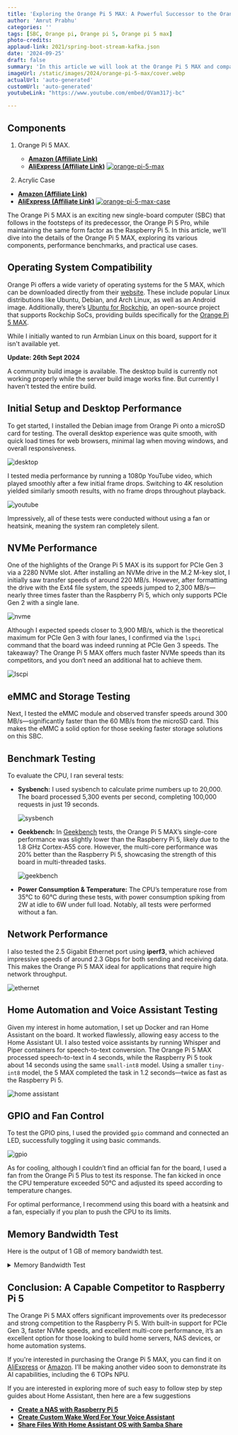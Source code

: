 ```yaml
---
title: 'Exploring the Orange Pi 5 MAX: A Powerful Successor to the Orange Pi 5 Pro'
author: 'Amrut Prabhu'
categories: ''
tags: [SBC, Orange pi, Orange pi 5, Orange pi 5 max]
photo-credits:
applaud-link: 2021/spring-boot-stream-kafka.json
date: '2024-09-25'
draft: false
summary: 'In this article we will look at the Orange Pi 5 MAX and compare it with the Raspberry Pi 5 in terms of performance'
imageUrl: /static/images/2024/orange-pi-5-max/cover.webp
actualUrl: 'auto-generated'
customUrl: 'auto-generated'
youtubeLink: "https://www.youtube.com/embed/OVam317j-bc"

---
```

<TOCInline toc={props.toc} asDisclosure />  

## Components

1.  Orange Pi 5 MAX.  
    -   [**Amazon (Affiliate Link)**](https://amzn.to/4gAEOw4)
    -   [**AliExpress (Affiliate Link)**](https://s.click.aliexpress.com/e/_De07TWt)
[![ orange-pi-5-max ](/static/images/components/orange-pi-5-max.webp)](https://amzn.to/4gAEOw4)

2.  Acrylic Case

 -   [**Amazon (Affiliate Link)**](https://amzn.to/4doQTkZ)
 -   [**AliExpress (Affiliate Link)**](https://s.click.aliexpress.com/e/_DmIKkdF)
[![orange-pi-5-max-case](/static/images/components/orange-pi-5-max-case.webp)](https://s.click.aliexpress.com/e/_DmIKkdF)


The Orange Pi 5 MAX is an exciting new single-board computer (SBC) that follows in the footsteps of its predecessor, the Orange Pi 5 Pro, while maintaining the same form factor as the Raspberry Pi 5. In this article, we'll dive into the details of the Orange Pi 5 MAX, exploring its various components, performance benchmarks, and practical use cases.

## Operating System Compatibility

Orange Pi offers a wide variety of operating systems for the 5 MAX, which can be downloaded directly from their [website](http://www.orangepi.org/html/hardWare/computerAndMicrocontrollers/service-and-support/Orange-Pi-5-Max.html). These include popular Linux distributions like Ubuntu, Debian, and Arch Linux, as well as an Android image. Additionally, there’s [Ubuntu for Rockchip](https://github.com/Joshua-Riek/ubuntu-rockchip), an open-source project that supports Rockchip SoCs, providing builds specifically for the [Orange Pi 5 MAX](https://joshua-riek.github.io/ubuntu-rockchip-download/boards/orangepi-5-max.html).

While I initially wanted to run Armbian Linux on this board, support for it isn't available yet. 

**Update: 26th Sept 2024**

A community build image is available. The desktop build is currently not working properly while the server build image works fine. But currently I haven't tested the entire build.

## Initial Setup and Desktop Performance

To get started, I installed the Debian image from Orange Pi onto a microSD card for testing. The overall desktop experience was quite smooth, with quick load times for web browsers, minimal lag when moving windows, and overall responsiveness.

![desktop](/static/images/2024/orange-pi-5-max/desktop.webp)

I tested media performance by running a 1080p YouTube video, which played smoothly after a few initial frame drops. Switching to 4K resolution yielded similarly smooth results, with no frame drops throughout playback.

![youtube](/static/images/2024/orange-pi-5-max/youtube-performance.webp)

Impressively, all of these tests were conducted without using a fan or heatsink, meaning the system ran completely silent.

## NVMe Performance

One of the highlights of the Orange Pi 5 MAX is its support for PCIe Gen 3 via a 2280 NVMe slot. After installing an NVMe drive in the M.2 M-key slot, I initially saw transfer speeds of around 220 MB/s. However, after formatting the drive with the Ext4 file system, the speeds jumped to 2,300 MB/s—nearly three times faster than the Raspberry Pi 5, which only supports PCIe Gen 2 with a single lane.

![nvme](/static/images/2024/orange-pi-5-max/nvme.webp)

Although I expected speeds closer to 3,900 MB/s, which is the theoretical maximum for PCIe Gen 3 with four lanes, I confirmed via the `lspci` command that the board was indeed running at PCIe Gen 3 speeds. The takeaway? The Orange Pi 5 MAX offers much faster NVMe speeds than its competitors, and you don’t need an additional hat to achieve them.

![lscpi](/static/images/2024/orange-pi-5-max/lscpi.webp)

## eMMC and Storage Testing

Next, I tested the eMMC module and observed transfer speeds around 300 MB/s—significantly faster than the 60 MB/s from the microSD card. This makes the eMMC a solid option for those seeking faster storage solutions on this SBC.

## Benchmark Testing

To evaluate the CPU, I ran several tests:

-   **Sysbench:** I used sysbench to calculate prime numbers up to 20,000. The board processed 5,300 events per second, completing 100,000 requests in just 19 seconds.

    ![sysbench](/static/images/2024/orange-pi-5-max/sysbench.webp)

-   **Geekbench:** In [Geekbench](https://browser.geekbench.com/v6/cpu/7763144) tests, the Orange Pi 5 MAX’s single-core performance was slightly lower than the Raspberry Pi 5, likely due to the 1.8 GHz Cortex-A55 core. However, the multi-core performance was 20% better than the Raspberry Pi 5, showcasing the strength of this board in multi-threaded tasks.
    
    ![geekbench](/static/images/2024/orange-pi-5-max/geekbench.webp)
-   **Power Consumption & Temperature:** The CPU’s temperature rose from 35°C to 60°C during these tests, with power consumption spiking from 2W at idle to 6W under full load. Notably, all tests were performed without a fan.

## Network Performance

I also tested the 2.5 Gigabit Ethernet port using **iperf3**, which achieved impressive speeds of around 2.3 Gbps for both sending and receiving data. This makes the Orange Pi 5 MAX ideal for applications that require high network throughput.

![ethernet](/static/images/2024/orange-pi-5-max/ethernet-speed.webp)

## Home Automation and Voice Assistant Testing

Given my interest in home automation, I set up Docker and ran Home Assistant on the board. It worked flawlessly, allowing easy access to the Home Assistant UI. I also tested voice assistants by running Whisper and Piper containers for speech-to-text conversion. The Orange Pi 5 MAX processed speech-to-text in 4 seconds, while the Raspberry Pi 5 took about 14 seconds using the same `small-int8` model. Using a smaller `tiny-int8` model, the 5 MAX completed the task in 1.2 seconds—twice as fast as the Raspberry Pi 5.

![home assistant](/static/images/2024/orange-pi-5-max/home-assistant.webp)

## GPIO and Fan Control

To test the GPIO pins, I used the provided `gpio` command and connected an LED, successfully toggling it using basic commands. 

![gpio](/static/images/2024/orange-pi-5-max/gpio.webp)

As for cooling, although I couldn’t find an official fan for the board, I used a fan from the Orange Pi 5 Plus to test its response. The fan kicked in once the CPU temperature exceeded 50°C and adjusted its speed according to temperature changes.

For optimal performance, I recommend using this board with a heatsink and a fan, especially if you plan to push the CPU to its limits.

## Memory Bandwidth Test 

Here is the output of 1 GB of memory bandwidth test. 

<details>
  <summary>Memory Bandwidth Test</summary>

    ```shell
    amrut@orangepi5-max:~$ mbw -s 1024 1000
    mbw: invalid option -- 's'
    Long uses 8 bytes. Allocating 2*134217728 elements = 2147483648 bytes of memory.
    Using 262144 bytes as blocks for memcpy block copy test.
    Getting down to business... Doing 10 runs per test.
    0       Method: MEMCPY  Elapsed: 0.10618        MiB: 1024.00000 Copy: 9643.728 MiB/s
    1       Method: MEMCPY  Elapsed: 0.10495        MiB: 1024.00000 Copy: 9757.306 MiB/s
    2       Method: MEMCPY  Elapsed: 0.10495        MiB: 1024.00000 Copy: 9757.120 MiB/s
    3       Method: MEMCPY  Elapsed: 0.10491        MiB: 1024.00000 Copy: 9760.561 MiB/s
    4       Method: MEMCPY  Elapsed: 0.10491        MiB: 1024.00000 Copy: 9760.933 MiB/s
    5       Method: MEMCPY  Elapsed: 0.10494        MiB: 1024.00000 Copy: 9757.771 MiB/s
    6       Method: MEMCPY  Elapsed: 0.10494        MiB: 1024.00000 Copy: 9757.492 MiB/s
    7       Method: MEMCPY  Elapsed: 0.10492        MiB: 1024.00000 Copy: 9759.631 MiB/s
    8       Method: MEMCPY  Elapsed: 0.10497        MiB: 1024.00000 Copy: 9754.982 MiB/s
    9       Method: MEMCPY  Elapsed: 0.10496        MiB: 1024.00000 Copy: 9756.469 MiB/s
    AVG     Method: MEMCPY  Elapsed: 0.10506        MiB: 1024.00000 Copy: 9746.477 MiB/s
    0       Method: DUMB    Elapsed: 0.08920        MiB: 1024.00000 Copy: 11479.692 MiB/s
    1       Method: DUMB    Elapsed: 0.09364        MiB: 1024.00000 Copy: 10935.965 MiB/s
    2       Method: DUMB    Elapsed: 0.08939        MiB: 1024.00000 Copy: 11455.548 MiB/s
    3       Method: DUMB    Elapsed: 0.08941        MiB: 1024.00000 Copy: 11452.217 MiB/s
    4       Method: DUMB    Elapsed: 0.09430        MiB: 1024.00000 Copy: 10858.500 MiB/s
    5       Method: DUMB    Elapsed: 0.09518        MiB: 1024.00000 Copy: 10758.563 MiB/s
    6       Method: DUMB    Elapsed: 0.09274        MiB: 1024.00000 Copy: 11041.741 MiB/s
    7       Method: DUMB    Elapsed: 0.08932        MiB: 1024.00000 Copy: 11464.013 MiB/s
    8       Method: DUMB    Elapsed: 0.08927        MiB: 1024.00000 Copy: 11470.305 MiB/s
    9       Method: DUMB    Elapsed: 0.08925        MiB: 1024.00000 Copy: 11474.032 MiB/s
    AVG     Method: DUMB    Elapsed: 0.09117        MiB: 1024.00000 Copy: 11231.691 MiB/s
    0       Method: MCBLOCK Elapsed: 0.06921        MiB: 1024.00000 Copy: 14794.908 MiB/s
    1       Method: MCBLOCK Elapsed: 0.06832        MiB: 1024.00000 Copy: 14989.387 MiB/s
    2       Method: MCBLOCK Elapsed: 0.06806        MiB: 1024.00000 Copy: 15045.990 MiB/s
    3       Method: MCBLOCK Elapsed: 0.06831        MiB: 1024.00000 Copy: 14990.923 MiB/s
    4       Method: MCBLOCK Elapsed: 0.06808        MiB: 1024.00000 Copy: 15040.686 MiB/s
    5       Method: MCBLOCK Elapsed: 0.06749        MiB: 1024.00000 Copy: 15172.843 MiB/s
    6       Method: MCBLOCK Elapsed: 0.06800        MiB: 1024.00000 Copy: 15059.045 MiB/s
    7       Method: MCBLOCK Elapsed: 0.06741        MiB: 1024.00000 Copy: 15189.723 MiB/s
    8       Method: MCBLOCK Elapsed: 0.06749        MiB: 1024.00000 Copy: 15172.618 MiB/s
    9       Method: MCBLOCK Elapsed: 0.06758        MiB: 1024.00000 Copy: 15152.412 MiB/s
    AVG     Method: MCBLOCK Elapsed: 0.06799        MiB: 1024.00000 Copy: 15059.975 MiB/s
    ```

</details>

## Conclusion: A Capable Competitor to Raspberry Pi 5

The Orange Pi 5 MAX offers significant improvements over its predecessor and strong competition to the Raspberry Pi 5. With built-in support for PCIe Gen 3, faster NVMe speeds, and excellent multi-core performance, it’s an excellent option for those looking to build home servers, NAS devices, or home automation systems.

If you're interested in purchasing the Orange Pi 5 MAX, you can find it on [AliExpress](https://s.click.aliexpress.com/e/_De07TWt) or [Amazon](https://amzn.to/4gAEOw4). I’ll be making another video soon to demonstrate its AI capabilities, including the 6 TOPs NPU.

If you are interested in exploring more of such easy to follow step by step guides about Home Assistant, then here are a few suggestions

-   [**Create a NAS with Raspberry Pi 5**](https://smarthomecircle.com/create-nas-with-raspberry-pi-5)
-   [**Create Custom Wake Word For Your Voice Assistant**](https://smarthomecircle.com/custom-wake-word-for-voice-assistant-with-home-assistant)
-   [**Share Files With Home Assistant OS with Samba Share**](https://smarthomecircle.com/easily-share-files-with-home-assistant-using-samba-share)

